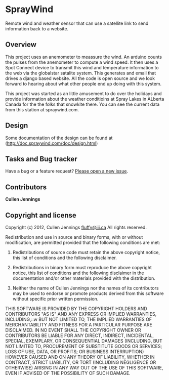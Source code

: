 SprayWind
=========

Remote wind and weather sensor that can use a satellite link to send information back to a website.

## Overview

This project uses an anemometer to meassure the wind. An arduino counts the pulses from the anemometer to compute a wind speed. It then uses a Spot Connect device to transmit this wind and temperature information to the web via the globalstar satalite system. This generates and email that drives a django based website. All the code is open source and we look forward to hearing about what other people end up doing with this system.

This project was started as an little amusement to do over the holidays and provide information about the weather conditioins at Spray Lakes in ALberta Canada for the the folks that snowkite there. You can see the current data from this station at spraywind.com.  

## Design 

Some documentation of the design can be found at
(http://doc.spraywind.com/doc/design.html)


## Tasks and Bug tracker

Have a bug or a feature request? [Please open a new issue](https://github.com/fluffy/SprayWind/issues).

## Contributors

**Cullen Jennings**

## Copyright and license

Copyright (c) 2012, Cullen Jennings <fluffy@iii.ca> All rights reserved.

Redistribution and use in source and binary forms, with or without
modification, are permitted provided that the following conditions are met: 
 
 1. Redistributions of source code must retain the above copyright notice, this
 list of conditions and the following disclaimer. 
 
 2. Redistributions in binary form must reproduce the above copyright notice,
 this list of conditions and the following disclaimer in the documentation
 and/or other materials provided with the distribution. 
 
 3. Neither the name of Cullen Jennings nor the names of its contributors may 
 be used to endorse or promote products derived from this software without 
 specific prior written permission.
 
THIS SOFTWARE IS PROVIDED BY THE COPYRIGHT HOLDERS AND CONTRIBUTORS "AS IS" AND
ANY EXPRESS OR IMPLIED WARRANTIES, INCLUDING,::w BUT NOT LIMITED TO, THE IMPLIED
WARRANTIES OF MERCHANTABILITY AND FITNESS FOR A PARTICULAR PURPOSE ARE
DISCLAIMED. IN NO EVENT SHALL THE COPYRIGHT OWNER OR CONTRIBUTORS BE LIABLE FOR
ANY DIRECT, INDIRECT, INCIDENTAL, SPECIAL, EXEMPLARY, OR CONSEQUENTIAL DAMAGES
(INCLUDING, BUT NOT LIMITED TO, PROCUREMENT OF SUBSTITUTE GOODS OR SERVICES;
LOSS OF USE, DATA, OR PROFITS; OR BUSINESS INTERRUPTION) HOWEVER CAUSED AND
ON ANY THEORY OF LIABILITY, WHETHER IN CONTRACT, STRICT LIABILITY, OR TORT
(INCLUDING NEGLIGENCE OR OTHERWISE) ARISING IN ANY WAY OUT OF THE USE OF THIS
SOFTWARE, EVEN IF ADVISED OF THE POSSIBILITY OF SUCH DAMAGE.
